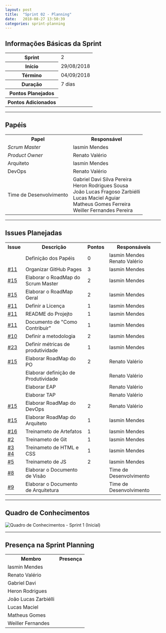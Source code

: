 ```yaml
---
layout: post
title:  "Sprint 02 - Planning"
date:   2018-08-27 13:50:39
categories: sprint-planning
---
```


## Informações Básicas da Sprint
<table>
<tr><th>Sprint</th><td>2</td></tr>
<tr><th>Início</th><td>29/08/2018</td></tr>
<tr><th>Término</th><td>04/09/2018</td></tr>
<tr><th>Duração</th><td>7 dias</td></tr>
<tr><th>Pontos Planejados</th><td></td></tr>
<tr><th>Pontos Adicionados</th><td></td></tr>
</table>

---

## Papéis

<table>
<tr> <th>Papel</th> <th>Responsável</th> </tr>
<tr> <td><i>Scrum Master</i></td> <td>Iasmin Mendes</td> </tr>
<tr> <td><i>Product Owner</i></td> <td>Renato Valério</td> </tr>
<tr> <td>Arquiteto</td> <td>Iasmin Mendes</td> </tr>
<tr> <td>DevOps</td> <td>Renato Valério</td> </tr> 
<tr>
<td>Time de Desenvolvimento</td>
<td>
Gabriel Davi Silva Pereira<br>
Heron Rodrigues Sousa<br>
João Lucas Fragoso Zarbiélli<br>
Lucas Maciel Aguiar<br>
Matheus Gomes Ferreira<br>
Weiller Fernandes Pereira<br>
</td>
</tr>
</table>

---

## Issues Planejadas

<table>
<tr><th>Issue</th><th>Descrição</th><th>Pontos</th><th>Responsáveis</th></tr>
<tr>
  <td></td>
  <td>Definição dos Papéis</td>
  <td>0</td>
  <td>Iasmin Mendes <br> Renato Valério</td>
</tr>
<tr>
  <td><a href="https://github.com/fga-eps-mds/RecomendaFGA/issues/11">#11</a></td>
  <td>Organizar GitHub Pages</td>
  <td>3</td>
  <td>Iasmin Mendes</td>
</tr>
<tr>
  <td><a href="https://github.com/fga-eps-mds/RecomendaFGA/issues/15">#15</a></td>
  <td>Elaborar o RoadMap do Scrum Master</td>
  <td>2</td>
  <td>Iasmin Mendes</td>
</tr>
<tr>
  <td><a href="https://github.com/fga-eps-mds/RecomendaFGA/issues/15">#15</a></td>
  <td>Elaborar o RoadMap Geral</td>
  <td>2</td>
  <td>Iasmin Mendes</td>
</tr>
<tr>
  <td><a href="https://github.com/fga-eps-mds/RecomendaFGA/issues/11">#11</a></td>
  <td>Definir a Licença</td>
  <td>1</td>
  <td>Iasmin Mendes</td>
</tr>
<tr>
  <td><a href="https://github.com/fga-eps-mds/RecomendaFGA/issues/11">#11</a></td>
  <td>README do Projejto</td>
  <td>1</td>
  <td>Iasmin Mendes</td>
</tr>
<tr>
  <td><a href="https://github.com/fga-eps-mds/RecomendaFGA/issues/11">#11</a></td>
  <td>Documento de "Como Contribuir"</td>
  <td>1</td>
  <td>Iasmin Mendes</td>
</tr>
<tr>
  <td><a href="https://github.com/fga-eps-mds/RecomendaFGA/issues/10">#10</a></td>
  <td>Definir a metodologia</td>
  <td>2</td>
  <td>Iasmin Mendes</td>
</tr>
<tr>
  <td><a href="https://github.com/fga-eps-mds/RecomendaFGA/issues/23">#23</a></td>
  <td>Definir métricas de produtividade</td>
  <td>1</td>
  <td>Iasmin Mendes</td>
</tr>
<tr>
  <td><a href="https://github.com/fga-eps-mds/RecomendaFGA/issues/15">#15</a></td>
  <td>Elaborar RoadMap do PO</td>
  <td>2</td>
  <td>Renato Valério</td>
</tr>
<tr>
  <td></td>
  <td>Elaborar definição de Produtividade</td>
  <td></td>
  <td>Renato Valério</td>
</tr>
<tr>
  <td></td>
  <td>Elaborar EAP</td>
  <td></td>
  <td>Renato Valério</td>
</tr>
<tr>
  <td></td>
  <td>Elaborar TAP</td>
  <td></td>
  <td>Renato Valério</td>
</tr>
<tr>
  <td><a href="https://github.com/fga-eps-mds/RecomendaFGA/issues/15">#15</a></td>
  <td>Elaborar RoadMap do DevOps</td>
  <td>2</td>
  <td>Renato Valério</td>
</tr>
<tr>
  <td><a href="https://github.com/fga-eps-mds/RecomendaFGA/issues/15">#15</a></td>
  <td>Elaborar RoadMap do Arquiteto</td>
  <td>1</td>
  <td>Iasmin Mendes</td>
</tr>
<tr>
  <td><a href="https://github.com/fga-eps-mds/RecomendaFGA/issues/16">#16</a></td>
  <td>Treinameto de Artefatos</td>
  <td>1</td>
  <td>Iasmin Mendes</td>
</tr>
<tr>
  <td><a href="https://github.com/fga-eps-mds/RecomendaFGA/issues/2">#2</a></td>
  <td>Treinameto de Git</td>
  <td>1</td>
  <td>Iasmin Mendes</td>
</tr>
<tr>
  <td><a href="https://github.com/fga-eps-mds/RecomendaFGA/issues/3">#3</a><br>
      <a href="https://github.com/fga-eps-mds/RecomendaFGA/issues/4">#4</a></td>
  <td>Treinameto de HTML e CSS</td>
  <td>1</td>
  <td>Iasmin Mendes</td>
</tr>
<tr>
  <td><a href="https://github.com/fga-eps-mds/RecomendaFGA/issues/5">#5</a></td>
  <td>Treinameto de JS</td>
  <td>2</td>
  <td>Iasmin Mendes</td>
</tr>
<tr>
  <td><a href="https://github.com/fga-eps-mds/RecomendaFGA/issues/8">#8</a></td>
  <td>Elaborar o Documento de Visão</td>
  <td></td>
  <td>Time de Desenvolvimento</td>
</tr>
<tr>
  <td><a href="https://github.com/fga-eps-mds/RecomendaFGA/issues/9">#9</a></td>
  <td>Elaborar o Documento de Arquitetura</td>
  <td></td>
  <td>Time de Desenvolvimento</td>
</tr>
</table>

----

## Quadro de Conhecimentos

![Quadro de Conhecimentos - Sprint 1 (Inicial)](/static/img/quadros_de_conhecimento/sprint_0.png)

---

## Presença na Sprint Planning

<table class='frequency'>
<tr><th>Membro</th><th>Presença</th></tr>
<tr><td>Iasmin Mendes</td><td><i class="fa fa-check"></i></td></tr>
<tr><td>Renato Valério</td><td><i class="fa fa-check"></i></td></tr>
<tr><td>Gabriel Davi</td><td><i class="fa fa-check"></i></td></tr>
<tr><td>Heron Rodrigues</td><td><i class="fa fa-check"></i></td></tr>
<tr><td>João Lucas Zarbiélli</td><td><i class="fa fa-check"></i></td></tr>
<tr><td>Lucas Maciel</td><td><i class="fa fa-check"></i></td></tr>
<tr><td>Matheus Gomes</td><td><i class="fa fa-check"></i></td></tr>
<tr><td>Weiller Fernandes</td><td><i class="fa fa-check"></i></td></tr>
</table>

